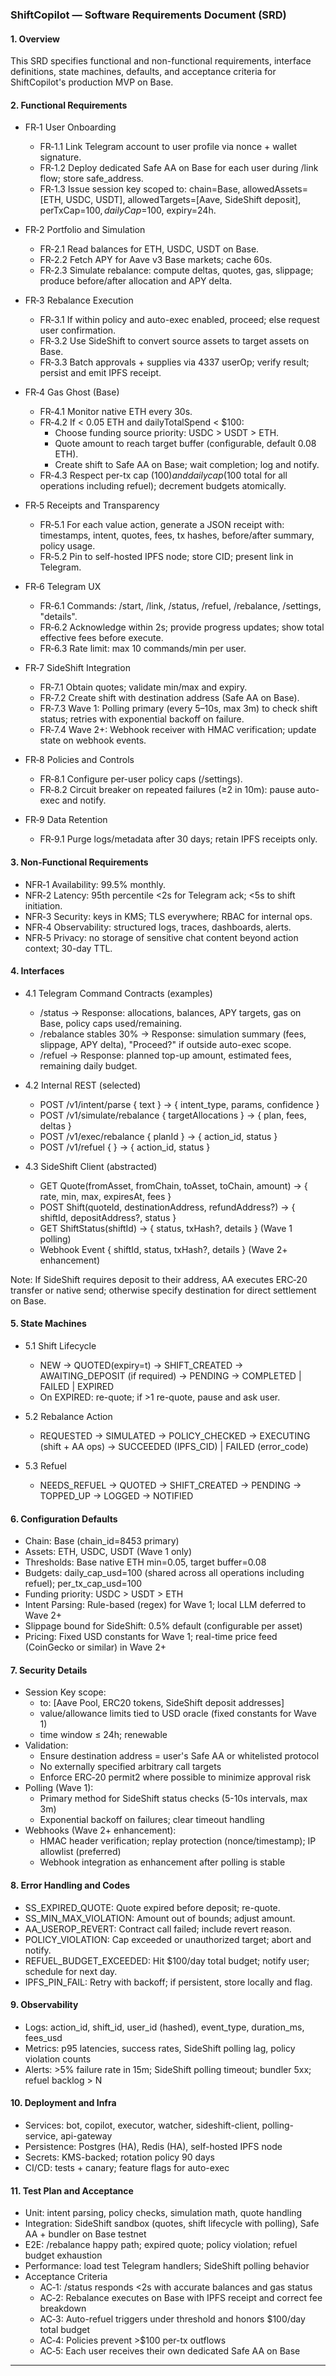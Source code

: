 ### ShiftCopilot — Software Requirements Document (SRD)

#### 1. Overview
This SRD specifies functional and non-functional requirements, interface definitions, state machines, defaults, and acceptance criteria for ShiftCopilot's production MVP on Base.

#### 2. Functional Requirements
- FR‑1 User Onboarding
  - FR‑1.1 Link Telegram account to user profile via nonce + wallet signature.
  - FR‑1.2 Deploy dedicated Safe AA on Base for each user during /link flow; store safe_address.
  - FR‑1.3 Issue session key scoped to: chain=Base, allowedAssets=[ETH, USDC, USDT], allowedTargets=[Aave, SideShift deposit], perTxCap=$100, dailyCap=$100, expiry=24h.

- FR‑2 Portfolio and Simulation
  - FR‑2.1 Read balances for ETH, USDC, USDT on Base.
  - FR‑2.2 Fetch APY for Aave v3 Base markets; cache 60s.
  - FR‑2.3 Simulate rebalance: compute deltas, quotes, gas, slippage; produce before/after allocation and APY delta.

- FR‑3 Rebalance Execution
  - FR‑3.1 If within policy and auto-exec enabled, proceed; else request user confirmation.
  - FR‑3.2 Use SideShift to convert source assets to target assets on Base.
  - FR‑3.3 Batch approvals + supplies via 4337 userOp; verify result; persist and emit IPFS receipt.

- FR‑4 Gas Ghost (Base)
  - FR‑4.1 Monitor native ETH every 30s.
  - FR‑4.2 If < 0.05 ETH and dailyTotalSpend < $100:
    - Choose funding source priority: USDC > USDT > ETH.
    - Quote amount to reach target buffer (configurable, default 0.08 ETH).
    - Create shift to Safe AA on Base; wait completion; log and notify.
  - FR‑4.3 Respect per-tx cap ($100) and daily cap ($100 total for all operations including refuel); decrement budgets atomically.

- FR‑5 Receipts and Transparency
  - FR‑5.1 For each value action, generate a JSON receipt with: timestamps, intent, quotes, fees, tx hashes, before/after summary, policy usage.
  - FR‑5.2 Pin to self-hosted IPFS node; store CID; present link in Telegram.

- FR‑6 Telegram UX
  - FR‑6.1 Commands: /start, /link, /status, /refuel, /rebalance, /settings, "details".
  - FR‑6.2 Acknowledge within 2s; provide progress updates; show total effective fees before execute.
  - FR‑6.3 Rate limit: max 10 commands/min per user.

- FR‑7 SideShift Integration
  - FR‑7.1 Obtain quotes; validate min/max and expiry.
  - FR‑7.2 Create shift with destination address (Safe AA on Base).
  - FR‑7.3 Wave 1: Polling primary (every 5–10s, max 3m) to check shift status; retries with exponential backoff on failure.
  - FR‑7.4 Wave 2+: Webhook receiver with HMAC verification; update state on webhook events.

- FR‑8 Policies and Controls
  - FR‑8.1 Configure per-user policy caps (/settings).
  - FR‑8.2 Circuit breaker on repeated failures (≥2 in 10m): pause auto-exec and notify.

- FR‑9 Data Retention
  - FR‑9.1 Purge logs/metadata after 30 days; retain IPFS receipts only.

#### 3. Non‑Functional Requirements
- NFR‑1 Availability: 99.5% monthly.
- NFR‑2 Latency: 95th percentile <2s for Telegram ack; <5s to shift initiation.
- NFR‑3 Security: keys in KMS; TLS everywhere; RBAC for internal ops.
- NFR‑4 Observability: structured logs, traces, dashboards, alerts.
- NFR‑5 Privacy: no storage of sensitive chat content beyond action context; 30-day TTL.

#### 4. Interfaces

- 4.1 Telegram Command Contracts (examples)
  - /status → Response: allocations, balances, APY targets, gas on Base, policy caps used/remaining.
  - /rebalance stables 30% → Response: simulation summary (fees, slippage, APY delta), "Proceed?" if outside auto-exec scope.
  - /refuel → Response: planned top-up amount, estimated fees, remaining daily budget.

- 4.2 Internal REST (selected)
  - POST /v1/intent/parse { text } → { intent_type, params, confidence }
  - POST /v1/simulate/rebalance { targetAllocations } → { plan, fees, deltas }
  - POST /v1/exec/rebalance { planId } → { action_id, status }
  - POST /v1/refuel { } → { action_id, status }

- 4.3 SideShift Client (abstracted)
  - GET Quote(fromAsset, fromChain, toAsset, toChain, amount) → { rate, min, max, expiresAt, fees }
  - POST Shift(quoteId, destinationAddress, refundAddress?) → { shiftId, depositAddress?, status }
  - GET ShiftStatus(shiftId) → { status, txHash?, details } (Wave 1 polling)
  - Webhook Event { shiftId, status, txHash?, details } (Wave 2+ enhancement)

Note: If SideShift requires deposit to their address, AA executes ERC‑20 transfer or native send; otherwise specify destination for direct settlement on Base.

#### 5. State Machines

- 5.1 Shift Lifecycle
  - NEW → QUOTED(expiry=t) → SHIFT_CREATED → AWAITING_DEPOSIT (if required) → PENDING → COMPLETED | FAILED | EXPIRED
  - On EXPIRED: re-quote; if >1 re-quote, pause and ask user.

- 5.2 Rebalance Action
  - REQUESTED → SIMULATED → POLICY_CHECKED → EXECUTING (shift + AA ops) → SUCCEEDED (IPFS_CID) | FAILED (error_code)

- 5.3 Refuel
  - NEEDS_REFUEL → QUOTED → SHIFT_CREATED → PENDING → TOPPED_UP → LOGGED → NOTIFIED

#### 6. Configuration Defaults
- Chain: Base (chain_id=8453 primary)
- Assets: ETH, USDC, USDT (Wave 1 only)
- Thresholds: Base native ETH min=0.05, target buffer=0.08
- Budgets: daily_cap_usd=100 (shared across all operations including refuel); per_tx_cap_usd=100
- Funding priority: USDC > USDT > ETH
- Intent Parsing: Rule-based (regex) for Wave 1; local LLM deferred to Wave 2+
- Slippage bound for SideShift: 0.5% default (configurable per asset)
- Pricing: Fixed USD constants for Wave 1; real-time price feed (CoinGecko or similar) in Wave 2+
#### 7. Security Details
- Session Key scope:
  - to: [Aave Pool, ERC20 tokens, SideShift deposit addresses]
  - value/allowance limits tied to USD oracle (fixed constants for Wave 1)
  - time window ≤ 24h; renewable
- Validation:
  - Ensure destination address = user's Safe AA or whitelisted protocol
  - No externally specified arbitrary call targets
  - Enforce ERC‑20 permit2 where possible to minimize approval risk
- Polling (Wave 1):
  - Primary method for SideShift status checks (5-10s intervals, max 3m)
  - Exponential backoff on failures; clear timeout handling
- Webhooks (Wave 2+ enhancement):
  - HMAC header verification; replay protection (nonce/timestamp); IP allowlist (preferred)
  - Webhook integration as enhancement after polling is stable

#### 8. Error Handling and Codes
- SS_EXPIRED_QUOTE: Quote expired before deposit; re-quote.
- SS_MIN_MAX_VIOLATION: Amount out of bounds; adjust amount.
- AA_USEROP_REVERT: Contract call failed; include revert reason.
- POLICY_VIOLATION: Cap exceeded or unauthorized target; abort and notify.
- REFUEL_BUDGET_EXCEEDED: Hit $100/day total budget; notify user; schedule for next day.
- IPFS_PIN_FAIL: Retry with backoff; if persistent, store locally and flag.

#### 9. Observability
- Logs: action_id, shift_id, user_id (hashed), event_type, duration_ms, fees_usd
- Metrics: p95 latencies, success rates, SideShift polling lag, policy violation counts
- Alerts: >5% failure rate in 15m; SideShift polling timeout; bundler 5xx; refuel backlog > N

#### 10. Deployment and Infra
- Services: bot, copilot, executor, watcher, sideshift-client, polling-service, api-gateway
- Persistence: Postgres (HA), Redis (HA), self-hosted IPFS node
- Secrets: KMS-backed; rotation policy 90 days
- CI/CD: tests + canary; feature flags for auto-exec

#### 11. Test Plan and Acceptance
- Unit: intent parsing, policy checks, simulation math, quote handling
- Integration: SideShift sandbox (quotes, shift lifecycle with polling), Safe AA + bundler on Base testnet
- E2E: /rebalance happy path; expired quote; policy violation; refuel budget exhaustion
- Performance: load test Telegram handlers; SideShift polling behavior
- Acceptance Criteria
  - AC‑1: /status responds <2s with accurate balances and gas status
  - AC‑2: Rebalance executes on Base with IPFS receipt and correct fee breakdown
  - AC‑3: Auto-refuel triggers under threshold and honors $100/day total budget
  - AC‑4: Policies prevent >$100 per-tx outflows
  - AC‑5: Each user receives their own dedicated Safe AA on Base

---